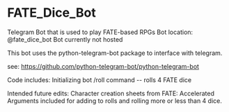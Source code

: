 # FATE_Dice_Bot
Telegram Bot that is used to play FATE-based RPGs
Bot location: @fate_dice_bot
Bot currently not hosted

This bot uses the python-telegram-bot package to interface with telegram. 

see: https://github.com/python-telegram-bot/python-telegram-bot

Code includes:
    Initializing bot
    /roll command -- rolls 4 FATE dice

Intended future edits:
    Character creation sheets from FATE: Accelerated
    Arguments included for adding to rolls and rolling more or less than 4 dice.
